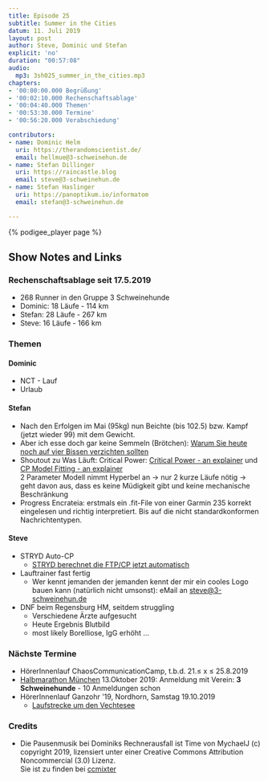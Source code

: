 ```yaml
---
title: Episode 25
subtitle: Summer in the Cities
datum: 11. Juli 2019
layout: post
author: Steve, Dominic und Stefan
explicit: 'no'
duration: "00:57:08"
audio:
  mp3: 3sh025_summer_in_the_cities.mp3
chapters:
- '00:00:00.000 Begrüßung'
- '00:02:10.000 Rechenschaftsablage'
- '00:04:40.000 Themen'
- '00:53:30.000 Termine'
- '00:56:20.000 Verabschiedung'

contributors:
- name: Dominic Helm
  uri: https://therandomscientist.de/
  email: hellmue@3-schweinehun.de
- name: Stefan Dillinger
  uri: https://raincastle.blog
  email: steve@3-schweinehun.de
- name: Stefan Haslinger
  uri: https://panoptikum.io/informatom
  email: stefan@3-schweinehun.de

---
```


{% podigee_player page %}

## Show Notes and Links

### Rechenschaftsablage seit 17.5.2019

* 268 Runner in den Gruppe 3 Schweinehunde
* Dominic: 18 Läufe - 114 km
* Stefan: 28 Läufe - 267 km
* Steve: 16 Läufe - 166 km

### Themen

#### Dominic

* NCT - Lauf
* Urlaub

#### Stefan

* Nach den Erfolgen im Mai (95kg) nun Beichte (bis 102.5) bzw. Kampf (jetzt wieder 99) mit dem Gewicht.
* Aber ich esse doch gar keine Semmeln (Brötchen):
  [Warum Sie heute noch auf vier Bissen verzichten sollten](https://kurier.at/gesund/warum-sie-heute-noch-auf-vier-bissen-verzichten-sollten/400547105)
* Shoutout zu Was Läuft: Critical Power: [Critical Power - an explainer](https://vimeo.com/283303558)
  und [CP Model Fitting - an explainer](https://vimeo.com/288970512)<br/>
  2 Parameter Modell nimmt Hyperbel an -> nur 2 kurze Läufe nötig -> geht davon aus, dass es keine
  Müdigkeit gibt und keine mechanische Beschränkung
* Progress Encrateia: erstmals ein .fit-File von einer Garmin 235 korrekt eingelesen und richtig
  interpretiert. Bis auf die nicht standardkonformen Nachrichtentypen.

#### Steve

* STRYD Auto-CP
  * [STRYD berechnet die FTP/CP jetzt automatisch](https://raincastle.blog/?p=898)
* Lauftrainer fast fertig
  * Wer kennt jemanden der jemanden kennt der mir ein cooles Logo bauen kann (natürlich nicht
    umsonst): eMail an <steve@3-schweinehun.de>
* DNF beim Regensburg HM, seitdem struggling
  * Verschiedene Ärzte aufgesucht
  * Heute Ergebnis Blutbild
  * most likely Borelliose, IgG erhöht ...


### Nächste Termine

* HörerInnenlauf ChaosCommunicationCamp, t.b.d. 21.≤ x ≤ 25.8.2019
* [Halbmarathon München](https://www.abavent.de/anmeldeservice/334/1444/3883/?de) 13.Oktober 2019:
  Anmeldung mit Verein: **3 Schweinehunde** - 10 Anmeldungen schon
* HörerInnenlauf Ganzohr '19, Nordhorn, Samstag 19.10.2019
  * [Laufstrecke um den Vechtesee](https://www.strava.com/routes/20166541)

### Credits

* Die Pausenmusik bei Dominiks Rechnerausfall ist Time von MychaelJ (c) copyright 2019,
  lizensiert unter einer Creative Commons Attribution Noncommercial (3.0) Lizenz.<br/>
  Sie ist zu finden bei [ccmixter](http://dig.ccmixter.org/files/MychaelJ/60015)
